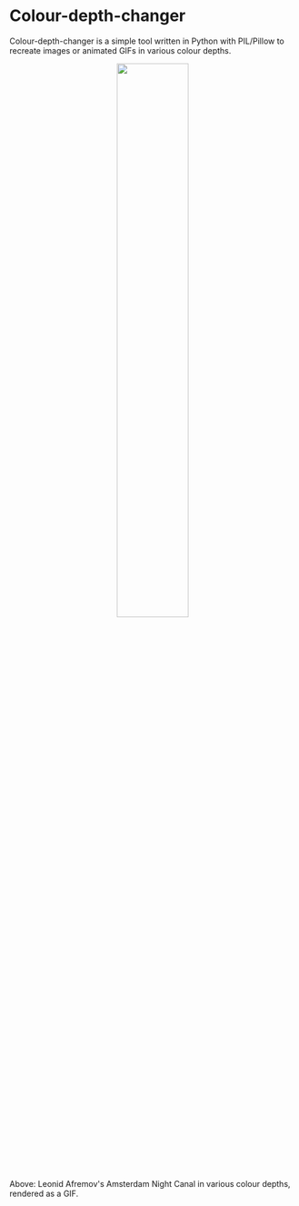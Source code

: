 # Colour-depth-changer
Colour-depth-changer is a simple tool written in Python with PIL/Pillow to recreate images or animated GIFs in various colour depths.

<p align="center">
  <img src="https://i.imgur.com/TB7zTWL.gif" width="50%" height="50%">
</p>

Above: Leonid Afremov's Amsterdam Night Canal in various colour depths, rendered as a GIF.

